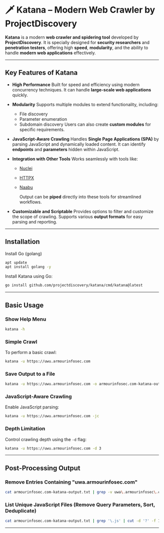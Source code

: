
# 🗡️ Katana – Modern Web Crawler by ProjectDiscovery

**Katana** is a modern **web crawler and spidering tool** developed by **ProjectDiscovery**. It is specially designed for **security researchers** and **penetration testers**, offering high **speed**, **modularity**, and the ability to handle **modern web applications** effectively.


---

## Key Features of Katana

* **High Performance**
  Built for speed and efficiency using modern concurrency techniques. It can handle **large-scale web applications** quickly.

* **Modularity**
  Supports multiple modules to extend functionality, including:

  * File discovery
  * Parameter enumeration
  * Subdomain discovery
    Users can also create **custom modules** for specific requirements.

* **JavaScript-Aware Crawling**
  Handles **Single Page Applications (SPA)** by parsing JavaScript and dynamically loaded content. It can identify **endpoints** and **parameters** hidden within JavaScript.

* **Integration with Other Tools**
  Works seamlessly with tools like:

  * [Nuclei](https://github.com/projectdiscovery/nuclei)
  * [HTTPX](https://github.com/projectdiscovery/httpx)
  * [Naabu](https://github.com/projectdiscovery/naabu)
  
    Output can be **piped** directly into these tools for streamlined workflows.

* **Customizable and Scriptable**
  Provides options to filter and customize the scope of crawling. Supports various **output formats** for easy parsing and reporting.

---

## Installation
Install Go (golang)
```bash
apt update
apt install golang -y
```

Install Katana using Go:
```bash
go install github.com/projectdiscovery/katana/cmd/katana@latest
```

---

## Basic Usage

### Show Help Menu

```bash
katana -h
```

### Simple Crawl

To perform a basic crawl:

```bash
katana -u https://uwu.armourinfosec.com
```

### Save Output to a File

```bash
katana -u https://uwu.armourinfosec.com -o armourinfosec.com-katana-output.txt
```

### JavaScript-Aware Crawling

Enable JavaScript parsing:

```bash
katana -u https://uwu.armourinfosec.com -jc
```

### Depth Limitation

Control crawling depth using the `-d` flag:

```bash
katana -u https://uwu.armourinfosec.com -d 3
```

---

## Post-Processing Output

### Remove Entries Containing "uwa.armourinfosec.com"

```bash
cat armourinfosec.com-katana-output.txt | grep -v uwa\.armourinfosec\.com
```

### List Unique JavaScript Files (Remove Query Parameters, Sort, Deduplicate)

```bash
cat armourinfosec.com-katana-output.txt | grep '\.js' | cut -d '?' -f 1 | sort | uniq
```

---
